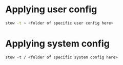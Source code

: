 # Applying user config
```sh
stow -t ~ <folder of specific user config here>
```

# Applying system config
```
stow -t / <folder of specific system config here>
```
